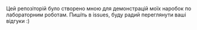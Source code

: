 Цей репозіторій було створено мною для демонстрацій моїх наробок по лабораторним роботам. 
Пишіть в issues, буду радий переглянути ваші відгуки :)
